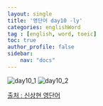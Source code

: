 ```yaml
---
layout: single
title: '영단어 day10 -ly'
categories: englishWord
tag : [english, word, toeic]
toc: true
author_profile: false
sidebar:
    nav: "docs"
---
```



![day10_1](https://ingu627.github.io/images/english/day10_1.jpg)
![day10_2](https://ingu627.github.io/images/english/day10_2.jpg)



[출처 : 신상현 영단어](https://www.aladin.co.kr/shop/wproduct.aspx?ItemId=126278788)